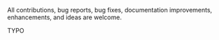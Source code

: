 All contributions, bug reports, bug fixes, documentation improvements, enhancements, and ideas are welcome.

TYPO
